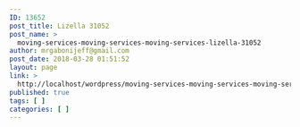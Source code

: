 ```yaml
---
ID: 13652
post_title: Lizella 31052
post_name: >
  moving-services-moving-services-moving-services-lizella-31052
author: mrgabonijeff@gmail.com
post_date: 2018-03-28 01:51:52
layout: page
link: >
  http://localhost/wordpress/moving-services-moving-services-moving-services-lizella-31052/
published: true
tags: [ ]
categories: [ ]
---
```

